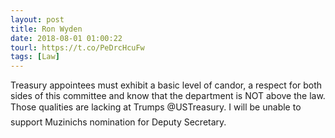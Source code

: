 ```yaml
---
layout: post
title: Ron Wyden
date: 2018-08-01 01:00:22
tourl: https://t.co/PeDrcHcuFw
tags: [Law]
---
```

Treasury appointees must exhibit a basic level of candor, a respect for both sides of this committee and know that the department is NOT above the law. Those qualities are lacking at Trumps @USTreasury. I will be unable to support Muzinichs nomination for Deputy Secretary.